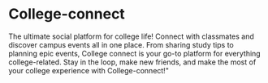# College-connect
The ultimate social platform for college life! Connect with classmates and discover campus events all in one place. From sharing study tips to planning epic events, College connect is your go-to platform for everything college-related. Stay in the loop, make new friends, and make the most of your college experience with College-connect!"
